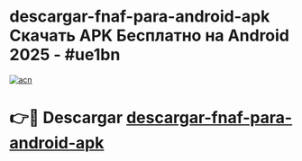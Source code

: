 # descargar-fnaf-para-android-apk Скачать APK Бесплатно на Android 2025 - #ue1bn

[![acn](https://github.com/user-attachments/assets/0f9c940e-d8b0-45ae-aac7-cd30a18b3e1c)](https://apps.freeplayer.one?title=descargar-fnaf-para-android-apk&ref=9RF)

# 👉🔴 Descargar [descargar-fnaf-para-android-apk](https://apps.freeplayer.one?title=descargar-fnaf-para-android-apk&ref=9RF)
